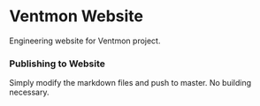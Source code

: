 # Ventmon Website

Engineering website for Ventmon project. [](http://ventmon.github.io)

### Publishing to Website

Simply modify the markdown files and push to master.  No building necessary.
